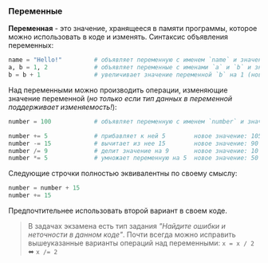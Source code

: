 ### Переменные
**Переменная** - это значение, хранящееся в памяти программы, которое можно использовать в коде и изменять.
Синтаксис объявления переменных:
```python
name = "Hello!"         # объявляет переменную с именем `name` и значением "Hello!"
a, b = 1, 2             # объявляет переменные с именами `a` и `b` и значениями 1 и 2
b = b + 1               # увеличивает значение переменной `b` на 1 (новое значение: 3)
```

Над переменными можно производить операции, изменяющие значение переменной (*но только если тип данных в переменной поддерживает изменяемость!*):
```python
number = 100            # объявляет переменную с именем `number` и значением 100

number += 5             # прибавляет к ней 5        новое значение: 105
number -= 15            # вычитает из нее 15        новое значение: 90
number /= 9             # делит значение на 9       новое значение: 10
number *= 5             # умножает переменную на 5  новое значение: 50
```
Следующие строчки полностью эквивалентны по своему смыслу:
```python 
number = number + 15
number += 15
```
Предпочтительнее использовать второй вариант в своем коде.
> В задачах экзамена есть тип задания *"Найдите ошибки и неточности в данном коде"*. Почти всегда можно исправить вышеуказанные варианты операций над переменными:
> 		`x = x / 2` ⬌ `x /= 2`
